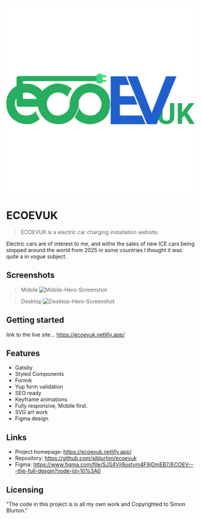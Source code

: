 ![logo](https://github.com/sjblurton/ecoevuk/blob/master/src/assets/icons/ecoev-logo-UK.svg)

# ECOEVUK

> ECOEVUK is a electric car charging installation website.

Electric cars are of interest to me, and withe the sales of new ICE cars being stopped around the world from 2025 in some countries I thought it was quite a in vogue subject.

## Screenshots

> Mobile
> ![Mobile-Hero-Screenshot](https://github.com/sjblurton/ecoevuk/tree/master/src/assets/screenshots/android.png)

> Desktop
> ![Desktop-Hero-Screenshot](https://github.com/sjblurton/ecoevuk/tree/master/src/assets/screenshots/browser_window.png)

## Getting started

link to the live site... https://ecoevuk.netlify.app/

## Features

- Gatsby
- Styled Components
- Formik
- Yup form validation
- SEO ready
- Keyframe animations
- Fully responsive, Mobile first.
- SVG art work
- Figma design

## Links

- Project homepage: https://ecoevuk.netlify.app/
- Repository: https://github.com/sjblurton/ecoevuk
- Figma: https://www.figma.com/file/SJS4Vji9ustvm4F9jDmEB7/ECOEV---the-full-desgin?node-id=10%3A0

## Licensing

"The code in this project is is all my own work and Copyrighted to Simon Blurton."
